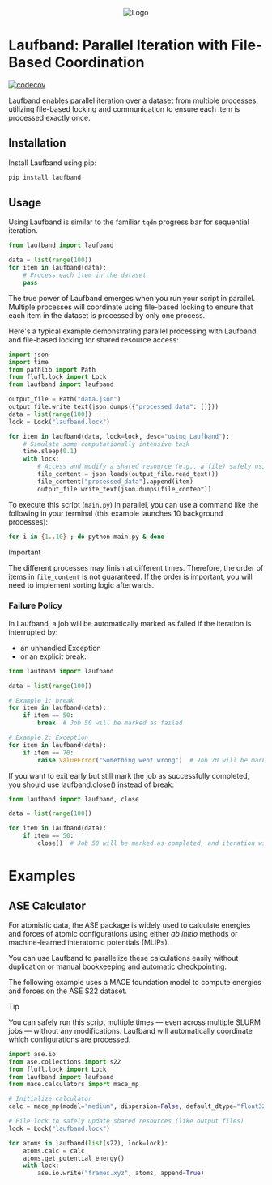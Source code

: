 <div align="center">
    
![Logo](https://github.com/user-attachments/assets/c8d2a3f9-284b-474d-b46d-98612c9d266b)
</div>

# Laufband: Parallel Iteration with File-Based Coordination
[![codecov](https://codecov.io/gh/zincware/laufband/graph/badge.svg?token=9DJ3YZGTBA)](https://codecov.io/gh/zincware/laufband)

Laufband enables parallel iteration over a dataset from multiple processes, utilizing file-based locking and communication to ensure each item is processed exactly once.

## Installation

Install Laufband using pip:

```bash
pip install laufband
```

## Usage

Using Laufband is similar to the familiar `tqdm` progress bar for sequential iteration.

```python
from laufband import laufband

data = list(range(100))
for item in laufband(data):
    # Process each item in the dataset
    pass
```

The true power of Laufband emerges when you run your script in parallel. Multiple processes will coordinate using file-based locking to ensure that each item in the dataset is processed by only one process.

Here's a typical example demonstrating parallel processing with Laufband and file-based locking for shared resource access:

```python
import json
import time
from pathlib import Path
from flufl.lock import Lock
from laufband import laufband

output_file = Path("data.json")
output_file.write_text(json.dumps({"processed_data": []}))
data = list(range(100))
lock = Lock("laufband.lock")

for item in laufband(data, lock=lock, desc="using Laufband"):
    # Simulate some computationally intensive task
    time.sleep(0.1)
    with lock:
        # Access and modify a shared resource (e.g., a file) safely using the lock
        file_content = json.loads(output_file.read_text())
        file_content["processed_data"].append(item)
        output_file.write_text(json.dumps(file_content))
```

To execute this script (`main.py`) in parallel, you can use a command like the following in your terminal (this example launches 10 background processes):

```bash
for i in {1..10} ; do python main.py & done
```

> [!IMPORTANT]
> The different processes may finish at different times. Therefore, the order of items in `file_content` is not guaranteed.
> If the order is important, you will need to implement sorting logic afterwards.

### Failure Policy

In Laufband, a job will be automatically marked as failed if the iteration is interrupted by:
- an unhandled Exception
- or an explicit break.

```python
from laufband import laufband

data = list(range(100))

# Example 1: break
for item in laufband(data):
    if item == 50:
        break  # Job 50 will be marked as failed

# Example 2: Exception
for item in laufband(data):
    if item == 70:
        raise ValueError("Something went wrong")  # Job 70 will be marked as failed
```

If you want to exit early but still mark the job as successfully completed,
you should use laufband.close() instead of break:

```python
from laufband import laufband, close

data = list(range(100))

for item in laufband(data):
    if item == 50:
        close()  # Job 50 will be marked as completed, and iteration will stop cleanly
```


# Examples

## ASE Calculator
For atomistic data, the ASE package is widely used to calculate energies and forces of atomic configurations using either _ab initio_ methods or machine-learned interatomic potentials (MLIPs).

You can use Laufband to parallelize these calculations easily without duplication or manual bookkeeping and automatic checkpointing.

The following example uses a MACE foundation model to compute energies and forces on the ASE S22 dataset.

> [!TIP]
> You can safely run this script multiple times — even across multiple SLURM jobs — without any modifications.
> Laufband will automatically coordinate which configurations are processed.

```python
import ase.io
from ase.collections import s22
from flufl.lock import Lock
from laufband import laufband
from mace.calculators import mace_mp

# Initialize calculator
calc = mace_mp(model="medium", dispersion=False, default_dtype="float32")

# File lock to safely update shared resources (like output files)
lock = Lock("laufband.lock")

for atoms in laufband(list(s22), lock=lock):
    atoms.calc = calc
    atoms.get_potential_energy()
    with lock:
        ase.io.write("frames.xyz", atoms, append=True)
```